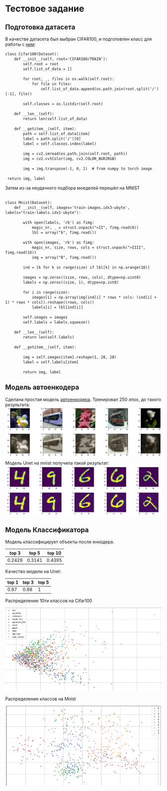 # Тестовое задание
## Подготовка датасета
В качестве датасета был выбран CIFAR100, и подготовлен класс для работы с [ним](dataset.py):
```
class Cifar100(Dataset):  
    def __init__(self, root='CIFAR100/TRAIN'):  
        self.root = root  
        self.list_of_data = []  
  
        for root, _, files in os.walk(self.root):  
            for file in files:  
                self.list_of_data.append(os.path.join(root.split('/')[-1], file))  
  
        self.classes = os.listdir(self.root)  
  
    def __len__(self):  
        return len(self.list_of_data)  
  
    def __getitem__(self, item):  
        path = self.list_of_data[item]  
        label = path.split('/')[0]  
        label = self.classes.index(label)  
  
        img = cv2.imread(os.path.join(self.root, path))  
        img = cv2.cvtColor(img, cv2.COLOR_BGR2RGB)  
  
        img = img.transpose(-1, 0, 1)  # from numpy to torch image  
  
 return img, label
```

Затем из-за неудачного подбора моеделей перешёл на MNIST

```

class Mnist(Dataset):  
    def __init__(self, images='train-images.idx3-ubyte', labels="train-labels.idx1-ubyte"):  
  
        with open(labels, 'rb') as fimg:  
            magic_nr, _ = struct.unpack(">II", fimg.read(8))  
            lbl = array("b", fimg.read())  
  
        with open(images, 'rb') as fimg:  
            magic_nr, size, rows, cols = struct.unpack(">IIII", fimg.read(16))  
            img = array("B", fimg.read())  
  
        ind = [k for k in range(size) if lbl[k] in np.arange(10)]  
  
        images = np.zeros((size, rows, cols), dtype=np.uint8)  
        labels = np.zeros((size, 1), dtype=np.int8)  
  
        for i in range(size):  
            images[i] = np.array(img[ind[i] * rows * cols: (ind[i] + 1) * rows * cols]).reshape((rows, cols))  
            labels[i] = lbl[ind[i]]  
  
        self.images = images  
        self.labels = labels.squeeze()  
  
    def __len__(self):  
        return len(self.labels)  
  
    def __getitem__(self, item):  
  
        img = self.images[item].reshape(1, 28, 28)  
        label = self.labels[item]  
  
        return img, label
```

## Модель автоенкодера
Сделана простая модель [автоенкодера](model.py). Тренировал 250 эпох, до такого результата:
![ae_result.png](images/ae_result.png)
Модель Unet на mnist  получила такой результат:
![ae_result.png](images/mnist_result.png)

## Модель Классификатора
Модель классифицирует объекты после енкодера. 

|top 3 | top 5 | top 10 |
--- | --- | ---
|0.2429|0.3141 |0.4395|

Качество модели на Unet:

|top 1 | top 3 | top 5 |
--- | --- | ---
|0.97|0.98 |1|


Распределение 10ти классов на Cifar100

![ae_result.png](images/two-dimensional.png)

Распределение классов на Mnist

![ae_result.png](images/two_dim_mnist.png)

